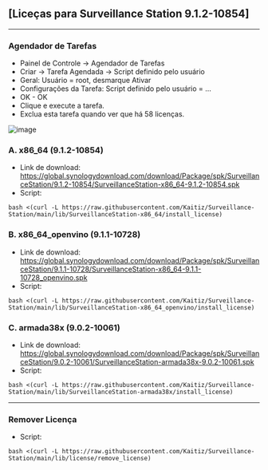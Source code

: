 ## [Liceças para Surveillance Station 9.1.2-10854]
---
### Agendador de Tarefas
- Painel de Controle -> Agendador de Tarefas
- Criar -> Tarefa Agendada -> Script definido pelo usuário
- Geral: Usuário = root, desmarque Ativar
- Configurações da Tarefa: Script definido pelo usuário = ...
- OK - OK
- Clique e execute a tarefa.
- Exclua esta tarefa quando ver que há 58 licenças.

![image](https://github.com/user-attachments/assets/bf24f8d2-1386-4d46-8a98-dfb02ef64060)

### A. x86_64 (9.1.2-10854)
- Link de download: https://global.synologydownload.com/download/Package/spk/SurveillanceStation/9.1.2-10854/SurveillanceStation-x86_64-9.1.2-10854.spk
- Script:
```
bash <(curl -L https://raw.githubusercontent.com/Kaitiz/Surveillance-Station/main/lib/SurveillanceStation-x86_64/install_license)
```

### B. x86_64_openvino (9.1.1-10728)
- Link de download: https://global.synologydownload.com/download/Package/spk/SurveillanceStation/9.1.1-10728/SurveillanceStation-x86_64-9.1.1-10728_openvino.spk
- Script:
```
bash <(curl -L https://raw.githubusercontent.com/Kaitiz/Surveillance-Station/main/lib/SurveillanceStation-x86_64_openvino/install_license)
```

### C. armada38x (9.0.2-10061)
- Link de download: https://global.synologydownload.com/download/Package/spk/SurveillanceStation/9.0.2-10061/SurveillanceStation-armada38x-9.0.2-10061.spk
- Script:
```
bash <(curl -L https://raw.githubusercontent.com/Kaitiz/Surveillance-Station/main/lib/SurveillanceStation-armada38x/install_license)
```

---
### Remover Licença
- Script:
```
bash <(curl -L https://raw.githubusercontent.com/Kaitiz/Surveillance-Station/main/lib/license/remove_license)
```
